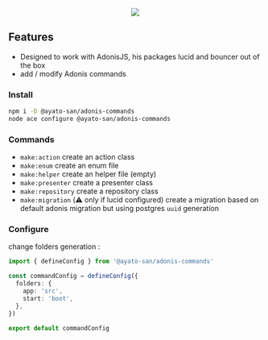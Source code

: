 <p align="center">
  <img src="https://github.com/Ayato-san/adonis-commands/assets/71392060/cd36b965-5a4f-481a-bf64-8f357c6e5689">
</p>

## Features

- Designed to work with AdonisJS, his packages lucid and bouncer out of the box
- add / modify Adonis commands

### Install

```bash
npm i -D @ayato-san/adonis-commands
node ace configure @ayato-san/adonis-commands
```

### Commands

- `make:action` create an action class
- `make:enum` create an enum file
- `make:helper` create an helper file (empty)
- `make:presenter` create a presenter class
- `make:repository` create a repository class
- `make:migration` (⚠️ only if lucid configured) create a migration based on default adonis migration but using postgres `uuid` generation

### Configure

change folders generation :

```ts
import { defineConfig } from '@ayato-san/adonis-commands'

const commandConfig = defineConfig({
  folders: {
    app: 'src',
    start: 'boot',
  },
})

export default commandConfig
```
